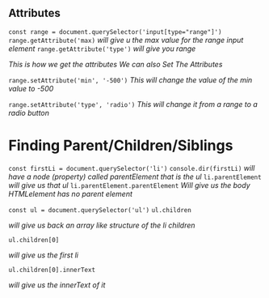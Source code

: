 ## Attributes

`const range = document.querySelector('input[type="range"]')`
`range.getAttribute('max)`
_will give u the max value for the range input element_
`range.getAttribute('type')`
_will give you range_

_This is how we get the attributes_
_We can also Set The Attributes_

`range.setAttribute('min', '-500')`
_This will change the value of the min value to -500_

`range.setAttribute('type', 'radio')`
_This will change it from a range to a radio button_

# Finding Parent/Children/Siblings

`const firstLi = document.querySelector('li')`
`console.dir(firstLi)`
_will have a node (property) called parentElement that is the ul_
`li.parentElement`
_will give us that ul_
`li.parentElement.parentElement`
_Will give us the body_
_HTMLelement has no parent element_

`const ul = document.querySelector('ul')`
`ul.children`

_will give us back an array like structure of the li children_

`ul.children[0]`

_will give us the first li_

`ul.children[0].innerText`

_will give us the innerText of it_
